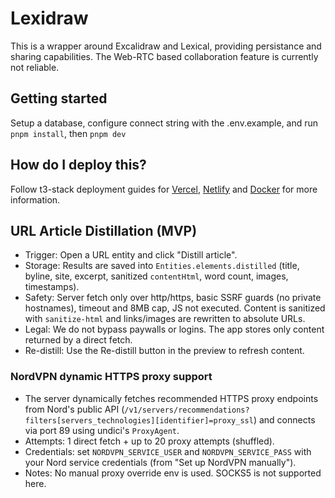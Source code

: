 # Lexidraw

This is a wrapper around Excalidraw and Lexical, providing persistance and sharing capabilities.
The Web-RTC based collaboration feature is currently not reliable.

## Getting started

Setup a database, configure connect string with the .env.example, and run `pnpm install`, then `pnpm dev`

## How do I deploy this?

Follow t3-stack deployment guides for [Vercel](https://create.t3.gg/en/deployment/vercel), [Netlify](https://create.t3.gg/en/deployment/netlify) and [Docker](https://create.t3.gg/en/deployment/docker) for more information.

## URL Article Distillation (MVP)

- Trigger: Open a URL entity and click "Distill article".
- Storage: Results are saved into `Entities.elements.distilled` (title, byline, site, excerpt, sanitized `contentHtml`, word count, images, timestamps).
- Safety: Server fetch only over http/https, basic SSRF guards (no private hostnames), timeout and 8MB cap, JS not executed. Content is sanitized with `sanitize-html` and links/images are rewritten to absolute URLs.
- Legal: We do not bypass paywalls or logins. The app stores only content returned by a direct fetch.
- Re-distill: Use the Re-distill button in the preview to refresh content.

### NordVPN dynamic HTTPS proxy support

- The server dynamically fetches recommended HTTPS proxy endpoints from Nord's public API (`/v1/servers/recommendations?filters[servers_technologies][identifier]=proxy_ssl`) and connects via port 89 using undici's `ProxyAgent`.
- Attempts: 1 direct fetch + up to 20 proxy attempts (shuffled).
- Credentials: set `NORDVPN_SERVICE_USER` and `NORDVPN_SERVICE_PASS` with your Nord service credentials (from "Set up NordVPN manually").
- Notes: No manual proxy override env is used. SOCKS5 is not supported here.

